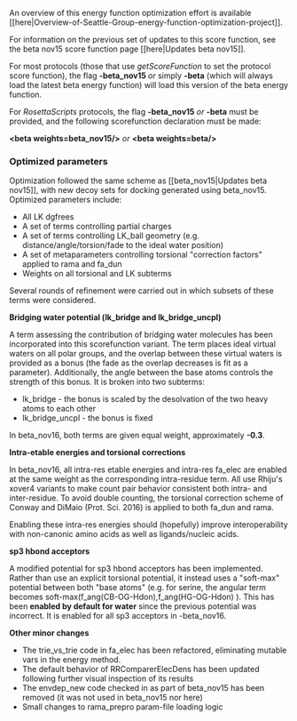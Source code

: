 An overview of this energy function optimization effort is available [[here|Overview-of-Seattle-Group-energy-function-optimization-project]].

For information on the previous set of updates to this score function, see the beta nov15 score function page [[here|Updates beta nov15]].


For most protocols (those that use _getScoreFunction_ to set the protocol score function), the flag **-beta_nov15** _or_ simply **-beta** (which will always load the latest beta energy function) will load this version of the beta energy function.

For _RosettaScripts_ protocols, the flag **-beta_nov15** _or_ **-beta** must be provided, and the following scorefunction declaration must be made:

**\<beta weights=beta_nov15/\>** _or_ **\<beta weights=beta/\>**

### Optimized parameters 

Optimization followed the same scheme as [[beta_nov15|Updates beta nov15]], with new decoy sets for docking generated using beta_nov15.  Optimized parameters include:

* All LK dgfrees
* A set of terms controlling partial charges
* A set of terms controlling LK_ball geometry (e.g. distance/angle/torsion/fade to the ideal water position)
* A set of metaparameters controlling torsional "correction factors" applied to rama and fa_dun
* Weights on all torsional and LK subterms

Several rounds of refinement were carried out in which subsets of these terms were considered.

**Bridging water potential (lk_bridge and lk_bridge_uncpl)**

A term assessing the contribution of bridging water molecules has been incorporated into this scorefunction variant.  The term places ideal virtual waters on all polar groups, and the overlap between these virtual waters is provided as a bonus (the fade as the overlap decreases is fit as a parameter).  Additionally, the angle between the base atoms controls the strength of this bonus.  It is broken into two subterms:

* lk_bridge - the bonus is scaled by the desolvation of the two heavy atoms to each other
* lk_bridge_uncpl - the bonus is fixed

In beta_nov16, both terms are given equal weight, approximately **-0.3**.

**Intra-etable energies and torsional corrections**

In beta_nov16, all intra-res etable energies and intra-res fa_elec are enabled at the same weight as the corresponding intra-residue term.  All use Rhiju's xover4 variants to make count pair behavior consistent both intra- and inter-residue.  To avoid double counting, the torsional correction scheme of Conway and DiMaio (Prot. Sci. 2016) is applied to both fa_dun and rama.

Enabling these intra-res energies should (hopefully) improve interoperability with non-canonic amino acids as well as ligands/nucleic acids.

**sp3 hbond acceptors**

A modified potential for sp3 hbond acceptors has been implemented.  Rather than use an explicit torsional potential, it instead uses a "soft-max" potential between both "base atoms" (e.g. for serine, the angular term becomes soft-max(f_ang(CB-OG-Hdon),f_ang(HG-OG-Hdon) ).  This has been **enabled by default for water** since the previous potential was incorrect.  It is enabled for all sp3 acceptors in -beta_nov16.

**Other minor changes**

* The trie_vs_trie code in fa_elec has been refactored, eliminating mutable vars in the energy method.
* The default behavior of RRComparerElecDens has been updated following further visual inspection of its results
* The envdep_new code checked in as part of beta_nov15 has been removed (it was not used in beta_nov15 nor here)
* Small changes to rama_prepro param-file loading logic
